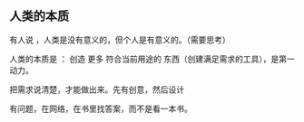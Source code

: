 ## 人类的本质

有人说 ，人类是没有意义的，但个人是有意义的。（需要思考）


人类的本质是 ： 创造 更多 符合当前用途的 东西（创建满足需求的工具），是第一动力。

把需求说清楚，才能做出来。先有创意，然后设计


有问题，在网络，在书里找答案，而不是看一本书。